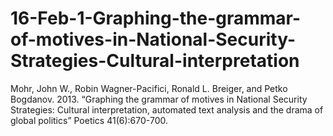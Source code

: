 # 16-Feb-1-Graphing-the-grammar-of-motives-in-National-Security-Strategies-Cultural-interpretation
Mohr, John W., Robin Wagner-Pacifici, Ronald L. Breiger, and Petko Bogdanov. 2013. “Graphing the grammar of motives in National Security Strategies: Cultural interpretation, automated text analysis and the drama of global politics” Poetics 41(6):670-700.
